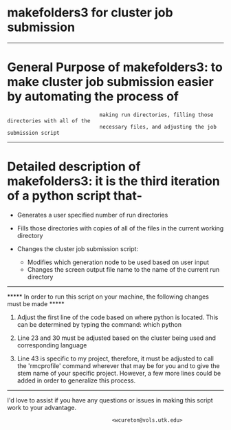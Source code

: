 # makefolders3 for cluster job submission
_____________________________________________________________________________________________________
# General Purpose of makefolders3:  to make cluster job submission easier by automating the process of
                                  making run directories, filling those directories with all of the 
                                  necessary files, and adjusting the job submission script
_____________________________________________________________________________________________________
# Detailed description of makefolders3: it is the third iteration of a python script that-
  * Generates a user specified number of run directories

  * Fills those directories with copies of all of the files in the current working directory
  
  * Changes the cluster job submission script:
    * Modifies which generation node to be used based on user input
    * Changes the screen output file name to the name of the current run directory
_____________________________________________________________________________________________________  
***** In order to run this script on your machine, the following changes must be made *****

1) Adjust the first line of the code based on where python is located. This can be determined by 
   typing the command: which python
   
2) Line 23 and 30 must be adjusted based on the cluster being used and corresponding language

3) Line 43 is specific to my project, therefore, it must be adjusted to call the 'rmcprofile' command
   wherever that may be for you and to give the stem name of your specific project. However, a few
   more lines could be added in order to generalize this process.
   
_____________________________________________________________________________________________________

I'd love to assist if you have any questions or issues in making this script work to your advantage.

                                      <wcureton@vols.utk.edu>
